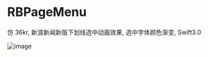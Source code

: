 # RBPageMenu
仿 36kr, 新浪新闻新版下划线选中动画效果, 选中字体颜色渐变, Swift3.0

![image](https://github.com/robinccer/RBPageMenu/raw/master/ezgif.com-resize.gif)
